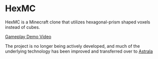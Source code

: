 # HexMC

HexMC is a Minecraft clone that utilizes hexagonal-prism shaped voxels instead of cubes.

[Gameplay Demo Video](https://youtu.be/x_7VFMKwD7Q)

The project is no longer being actively developed, and much of the underlying technology has been improved and transferred over to [Astrala](https://github.com/AxelYoung/Astrala)

